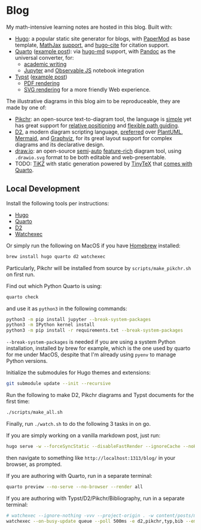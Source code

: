 # Blog

My math-intensive learning notes are hosted in this blog. Built with:

- [Hugo](https://gohugo.io/): a popular static site generator for blogs, with [PaperMod](https://github.com/adityatelange/hugo-PaperMod) as base template, [MathJax](https://www.mathjax.org/) [support](https://gohugo.io/content-management/mathematics/), and [hugo-cite](https://github.com/loup-brun/hugo-cite) for citation support.
- [Quarto](https://quarto.org/)  ([example post](https://utensil.github.io/blog/posts/quarto-test/)): via [hugo-md](https://quarto.org/docs/output-formats/hugo.html) support, with [Pandoc](https://pandoc.org/) as the universal converter, for:
  - [academic writing](https://quarto.org/docs/authoring/front-matter.html)
  - [Jupyter](https://jupyter.org/) and [Observable JS](https://quarto.org/docs/interactive/ojs/) notebook integration
- [Typst](https://typst.app/) ([example post](https://utensil.github.io/blog/posts/typst-test/))
  - [PDF rendering](https://quarto.org/docs/output-formats/typst.html)
  - [SVG rendering](https://github.com/Myriad-Dreamin/typst.ts) for a more friendly Web experience.

The illustrative diagrams in this blog aim to be reproduceable, they are made by one of:

- [Pikchr](https://pikchr.org/): an open-source text-to-diagram tool, the language is [simple](https://pikchr.org/home/doc/trunk/doc/grammar.md) yet has great support for [relative positioning](https://pikchr.org/home/doc/trunk/doc/position.md) and [flexible path guiding](https://pikchr.org/home/doc/trunk/doc/locattr.md).
- [D2](https://d2lang.com/), a modern diagram scripting language, [preferred](https://text-to-diagram.com/) over [PlantUML](https://plantuml.com/), [Mermaid](https://mermaid-js.github.io/mermaid/#/), and [Graphviz](https://graphviz.org/), for its great layout support for complex diagrams and its declarative design.
- [draw.io]((https://github.com/jgraph/drawio)): an open-source [semi](https://www.drawio.com/blog/smart-diagram-generation)-[auto](https://www.drawio.com/doc/faq/apply-layouts) [feature-rich](https://www.drawio.com/features#easy-to-use-diagram-editor) diagram tool, using `.drawio.svg` format to be both editable and web-presentable.
- TODO: [TiKZ](https://github.com/pgf-tikz/pgf) with static generation powered by [TinyTeX](https://yihui.org/tinytex/) that [comes with Quarto](https://github.com/quarto-dev/quarto-actions/tree/main/setup).

## Local Development

Install the following tools per instructions:

- [Hugo](https://gohugo.io/installation/)
- [Quarto](https://quarto.org/docs/get-started/)
- [D2](https://d2lang.com/tour/install)
- [Watchexec](https://watchexec.github.io/downloads/watchexec/)

Or simply run the following on MacOS if you have [Homebrew](https://brew.sh/) installed:

```bash
brew install hugo quarto d2 watchexec
```

Particularly, Pikchr will be installed from source by `scripts/make_pikchr.sh` on first run.

Find out which Python Quarto is using:

```bash
quarto check
```

and use it as `python3` in the following commands:

```bash
python3 -m pip install jupyter --break-system-packages
python3 -m IPython kernel install
python3 -m pip install -r requirements.txt --break-system-packages
```

`--break-system-packages` is needed if you are using a system Python installation, installed by brew for example, which is the one used by quarto for me under MacOS, despite that I'm already using `pyenv` to manage Python versions.

Initialize the submodules for Hugo themes and extensions:

```bash
git submodule update --init --recursive
```

Run the following to make D2, Pikchr diagrams and Typst documents for the first time:

```bash
./scripts/make_all.sh
```

Finally, run `./watch.sh` to do the following 3 tasks in on go.

If you are simply working on a vanilla markdown post, just run:

```bash
hugo serve -w --forceSyncStatic --disableFastRender --ignoreCache --noHTTPCache # --gc --cleanDestinationDir
```

then navigate to something like `http://localhost:1313/blog/` in your browser, as prompted.

If you are authoring with Quarto, run in a separate terminal:

```bash
quarto preview --no-serve --no-browser --render all
```

If you are authoring with Typst/D2/Pikchr/Bibliography, run in a separate terminal:

```bash
# watchexec --ignore-nothing -vvv --project-origin . -w content/posts/math-2024 -e d2,pikchr,typ,bib --only-emit-events --emit-events-to json-stdio --print-events --notify --poll 500ms
watchexec --on-busy-update queue --poll 500ms -e d2,pikchr,typ,bib --emit-events-to=stdio -- ./scripts/make_changed.sh
```